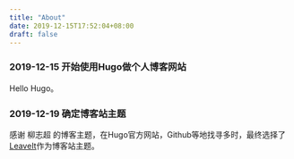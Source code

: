 ```yaml
---
title: "About"
date: 2019-12-15T17:52:04+08:00
draft: false
---
```


### 2019-12-15 开始使用Hugo做个人博客网站

Hello Hugo。

### 2019-12-19 确定博客站主题

感谢 柳志超 的博客主题，在Hugo官方网站，Github等地找寻多时，最终选择了[LeaveIt](https://themes.gohugo.io/leaveit/)作为博客站主题。







